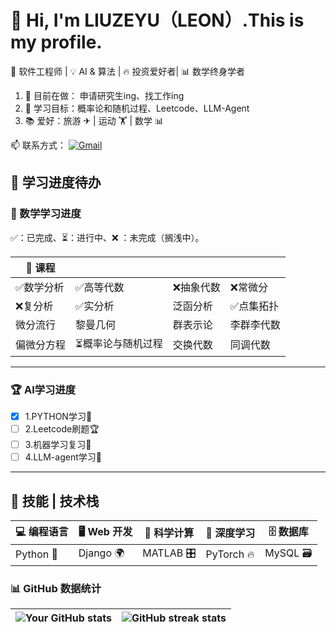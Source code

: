 # 👋 Hi, I'm LIUZEYU（LEON）.This is my profile.

🚀 软件工程师 | 💡 AI & 算法 | 🔥 投资爱好者| 📊 数学终身学者  

1. 💼 目前在做： 申请研究生ing、找工作ing
2. 🎯 学习目标：概率论和随机过程、Leetcode、LLM-Agent
3. 📚 爱好：旅游 ✈ | 运动 🏋 | 数学 📊 

📫 联系方式：
[![Gmail](https://img.shields.io/badge/Gmail-D14836?style=flat&logo=gmail&logoColor=white)](mailto:liuzeyu4201@gmail.com)


## 🚀 学习进度待办
### 📌 数学学习进度
✅：已完成、⏳：进行中、❌ ：未完成（搁浅中）。
<div align="center">
  
| 📌 课程 |  |  |  |
|------------|---------|---------|---------|
| ✅数学分析 | ✅高等代数 |❌抽象代数  | ❌常微分 |
| ❌复分析 | ✅实分析 | 泛函分析| ✅点集拓扑 |
| 微分流行 | 黎曼几何 | 群表示论 | 李群李代数 |
| 偏微分方程 | ⏳概率论与随机过程 |交换代数 | 同调代数 |
---
</div>



### 🏆 AI学习进度

- [x] 1.PYTHON学习🐍
- [ ] 2.Leetcode刷题🏆
- [ ] 3.机器学习复习🤖 
- [ ] 4.LLM-agent学习🧠
---

## 🚀 技能 | 技术栈

| 💻 编程语言 | 🖥️ Web 开发 | 🔬 科学计算 | 🤖 深度学习 | 🗄️ 数据库 |
|------------|------------|------------|------------|------------|
| Python 🐍 | Django 🌍| MATLAB 🎛️ | PyTorch 🔥 | MySQL 🗃️ |


### 📊 GitHub 数据统计
|![Your GitHub stats](https://github-readme-stats.vercel.app/api?username=liuzeyu4201&show_icons=true&theme=radical)|![GitHub streak stats](https://github-readme-streak-stats.herokuapp.com/?user=liuzeyu4201&theme=dark)|
|---|---|

